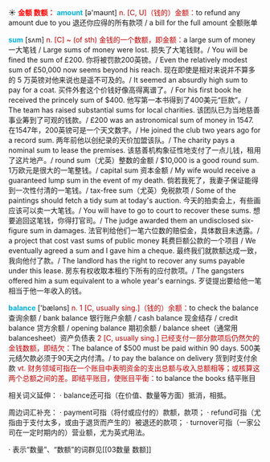 ☀ <font color="red">**金额 数额：**</font>
<font color="sky blue">**amount**</font> [ə'maʊnt] 
<font color="#c00000">n. [C, U]（钱的）金额：</font>to refund any amount due to you 退还你应得的所有款项 / a bill for the full amount 全额账单
           
<font color="sky blue">**sum**</font> [sʌm]
<font color="#c00000">n. [C] ~ (of sth) 金钱的一个数额，即金额：</font>a large sum of money 一大笔钱 / Large sums of money were lost. 损失了大笔钱财。/ You will be fined the sum of £200. 你将被罚款200英镑。/ Even the relatively modest sum of £50,000 now seems beyond his reach. 现在即使是相对来说并不算多的 5 万英镑对他来说也是遥不可及的。/ It seemed an absurdly high sum to pay for a coat. 买件外套这个价钱好像高得离谱了。/ For his first book he received the princely sum of $400. 他写第一本书得到了400美元“巨款”。/ The team has raised substantial sums for local charities. 该团队已为当地慈善事业筹到了可观的钱款。/ £200 was an astronomical sum of money in 1547. 在1547年，200英镑可是一个天文数字。/ He joined the club two years ago for a record sum. 两年前他以创纪录的天价加盟该队。/ The charity pays a nominal sum to lease the premises. 该慈善机构象征性地支付了一点儿钱，租用了这片地产。/ round sum（尤英）整数的金额 / $10,000 is a good round sum. 1万欧元是很大的一笔整钱。/ capital sum 资本金额 / My wife would receive a guaranteed lump sum in the event of my death. 倘若我死了，我妻子保证能得到一次性付清的一笔钱。/ tax-free sum（尤英）免税款项 / Some of the paintings should fetch a tidy sum at today's auction. 今天的拍卖会上，有些画应该可以卖一大笔钱。/ You will have to go to court to recover these sums. 想要追回这笔钱，你得打官司。/ The judge awarded them an undisclosed six-figure sum in damages. 法官判给他们一笔六位数的赔偿金，具体数目未透露。/ a project that cost vast sums of public money 耗费巨额公款的一个项目 / We eventually agreed a sum and I gave him a cheque. 最终我们就款额达成一致，我向他付了款。/ The landlord has the right to recover any sums payable under this lease. 房东有权收取本租约下所有的应付款项。/ The gangsters offered him a sum equivalent to a whole year's earnings. 歹徒提出要给他一笔相当于他一年收入的钱。

<font color="sky blue">**balance**</font> ['bæləns] 
<font color="#c00000">n. 1 [C, usually sing.]（钱的）余额：</font>to check the balance 查询余额 / bank balance 银行账户余额 / cash balance 现金结存 / credit balance 贷方余额 / opening balance 期初余额 / balance sheet（通常用balancesheet）资产负债表 <font color="#c00000">2 [C, usually sing.] 已经支付一部分款项后仍然欠的金钱数额，即结欠：</font>The balance of $500 must be paid within 90 days. 500美元结欠款必须于90天之内付清。/ to pay the balance on delivery 货到时支付余款 <font color="#c00000">vt. 财务领域可指在一个账目中表明资金的支出总额与收入总额相等；或核算这两个总额之间的差。即结平账目，使账目平衡：</font>to balance the books 结平账目

相关词义延伸：
· balance还可指（在价值、数量等方面）抵消，相抵。

周边词汇补充：
· payment可指（将付或应付的）款额，款项；
· refund可指（尤指由于支付太多，或由于退货而产生的）被退还的款项；
· turnover可指（一家公司在一定时期内的）营业额，尤为英式用法。

· 表示“数量”、“数额”的词群见[[03数量 数额]]
